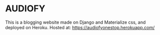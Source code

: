 # AUDIOFY
This is a blogging website made on Django and Materialize css, and deployed on Heroku.
Hosted at: https://audiofyonestop.herokuapp.com/

